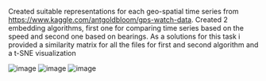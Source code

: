 Created suitable representations for each geo-spatial time series from https://www.kaggle.com/antgoldbloom/gps-watch-data.
Created 2 embedding algorithms, first one for comparing time series based on the speed and second one based on bearings. 
As a solutions for this task i provided a similarity matrix for all the files for first and second algorithm and a t-SNE visualization</p>
![image](https://user-images.githubusercontent.com/76254554/111851146-e3dd0580-891a-11eb-805b-5031ddb85040.png)
![image](https://user-images.githubusercontent.com/76254554/111851210-12f37700-891b-11eb-99d2-83f14fcc84e1.png)
![image](https://user-images.githubusercontent.com/76254554/111851216-1981ee80-891b-11eb-9ce8-a0a66c06e6db.png)
